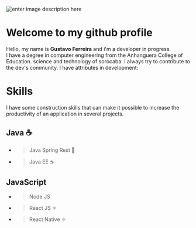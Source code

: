 
![enter image description here](https://images.unsplash.com/photo-1497515114629-f71d768fd07c?ixlib=rb-1.2.1&w=1000&q=80)

#   Welcome to my github profile

Hello, my name is **Gustavo Ferreira** and i'm a developer in progress.   
I have a degree in computer engineering from the Anhanguera College of Education. science and technology of sorocaba. I always try to contribute to the dev's community. I have attributes in development:
# Skills 
 I have some construction skills that can make it possible to increase the productivity of an application in several projects.
## Java ☕
- >Java Spring Rest 🍃
- >Java EE ☕
## JavaScript
- >Node JS
- >React JS ⚛️
- > React Native ⚛️
